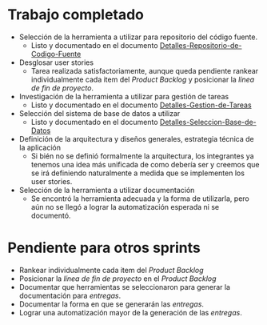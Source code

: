 # Trabajo completado

* Selección de la herramienta a utilizar para repositorio del código fuente.
  * Listo y documentado en el documento [Detalles-Repositorio-de-Codigo-Fuente] 
* Desglosar user stories
  * Tarea realizada satisfactoriamente, aunque queda pendiente rankear individualmente cada item
    del _Product Backlog_ y posicionar la _línea de fin de proyecto_.
* Investigación de la herramienta a utilizar para gestión de tareas
  * Listo y documentado en el documento [Detalles-Gestion-de-Tareas] 
* Selección del sistema de base de datos a utilizar
  * Listo y documentado en el documento [Detalles-Seleccion-Base-de-Datos] 
* Definición de la arquitectura y diseños generales, estrategia técnica de la aplicación
  * Si bién no se definió formalmente la arquitectura, los integrantes ya tenemos una idea más 
    unificada de como debería ser y creemos que se irá definiendo naturalmente a medida que se 
    implementen los user stories.
* Selección de la herramienta a utilizar documentación
  * Se encontró la herramienta adecuada y la forma de utilizarla, pero aún no se llegó a lograr 
    la automatización esperada ni se documentó.

# Pendiente para otros sprints

* Rankear individualmente cada item del _Product Backlog_
* Posicionar la _línea de fin de proyecto_ en el _Product Backlog_
* Documentar que herramientas se seleccionaron para generar la documentación para _entregas_.
* Documentar la forma en que se generarán las _entregas_.
* Lograr una automatización mayor de la generación de las _entregas_.


[Detalles-Repositorio-de-Codigo-Fuente]: ../../Proyecto/Detalles-Repositorio-de-Codigo-Fuente
[Detalles-Gestion-de-Tareas]: ../../Proyecto/Detalles-Gestion-de-Tareas
[Detalles-Seleccion-Base-de-Datos]: ../../Proyecto/Detalles-Seleccion-Base-de-Datos